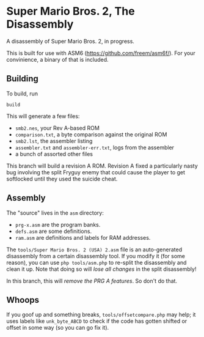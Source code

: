 # Super Mario Bros. 2, The Disassembly
A disassembly of Super Mario Bros. 2, in progress.

This is built for use with ASM6 (https://github.com/freem/asm6f/).
For your convinience, a binary of that is included.

## Building
To build, run

    build

This will generate a few files:

* `smb2.nes`, your Rev A-based ROM
* `comparison.txt`, a byte comparison against the original ROM
* `smb2.lst`, the assembler listing
* `assembler.txt` and `assembler-err.txt`, logs from the assembler
* a bunch of assorted other files

This branch will build a revision A ROM. Revision A fixed a particularly nasty bug involving the split Fryguy enemy that could cause the player to get softlocked until they used the suicide cheat.

## Assembly
The "source" lives in the `asm` directory:

* `prg-x.asm` are the program banks.
* `defs.asm` are some definitions.
* `ram.asm` are definitions and labels for RAM addresses.

The `tools/Super Mario Bros. 2 (USA) 2.asm` file is an auto-generated disassembly
from a certain disassembly tool. If you modify it (for some reason),
you can use `php tools/asm.php` to re-split the disassembly and clean it up.
Note that doing so will *lose all changes* in the split disassembly!

In this branch, this will *remove the PRG A features*. So don't do that.

## Whoops
If you goof up and something breaks, `tools/offsetcompare.php` may help;
it uses labels like `unk_byte_ABCD` to check if the code has gotten
shifted or offset in some way (so you can go fix it).
